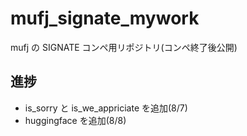 # mufj_signate_mywork

mufj の SIGNATE コンペ用リポジトリ(コンペ終了後公開)

## 進捗

- is_sorry と is_we_appriciate を追加(8/7)
- huggingface を追加(8/8)
